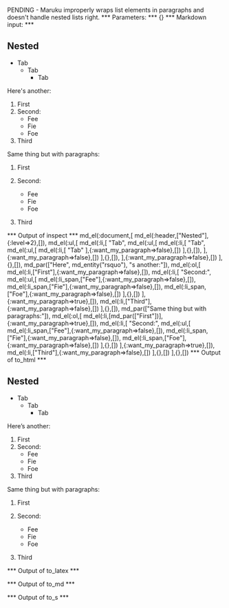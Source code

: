 PENDING - Maruku improperly wraps list elements in paragraphs and doesn't handle nested lists right.
*** Parameters: ***
{}
*** Markdown input: ***
## Nested

*	Tab
	*	Tab
		*	Tab

Here's another:

1. First
2. Second:
	* Fee
	* Fie
	* Foe
3. Third

Same thing but with paragraphs:

1. First

2. Second:
	* Fee
	* Fie
	* Foe

3. Third

*** Output of inspect ***
md_el(:document,[
 	md_el(:header,["Nested"],{:level=>2},[]),
 	md_el(:ul,[
    md_el(:li,[
      "Tab",
      md_el(:ul,[
        md_el(:li,[
          "Tab",
          md_el(:ul,[
            md_el(:li,[
              "Tab"
            ],{:want_my_paragraph=>false},[])
          ],{},[]),
        ],{:want_my_paragraph=>false},[])
      ],{},[]),
    ],{:want_my_paragraph=>false},[])
  ],{},[]),
 	md_par(["Here", md_entity("rsquo"), "s another:"]),
 	md_el(:ol,[
   	md_el(:li,["First"],{:want_my_paragraph=>false},[]),
   	md_el(:li,[
   	  "Second:",
   	  md_el(:ul,[
   	    md_el(:li_span,["Fee"],{:want_my_paragraph=>false},[]),
 	      md_el(:li_span,["Fie"],{:want_my_paragraph=>false},[]),
 	      md_el(:li_span,["Foe"],{:want_my_paragraph=>false},[])
      ],{},[])
    ],{:want_my_paragraph=>true},[]),
 	  md_el(:li,["Third"],{:want_my_paragraph=>false},[])
  ],{},[]),
 	md_par(["Same thing but with paragraphs:"]),
 	md_el(:ol,[
 	  md_el(:li,[md_par(["First"])],{:want_my_paragraph=>true},[]),
 	  md_el(:li,[
 	    "Second:",
 	    md_el(:ul,[
 	      md_el(:li_span,["Fee"],{:want_my_paragraph=>false},[]),
 	      md_el(:li_span,["Fie"],{:want_my_paragraph=>false},[]),
 	      md_el(:li_span,["Foe"],{:want_my_paragraph=>false},[])
      ],{},[])
      ],{:want_my_paragraph=>true},[]),
 	  md_el(:li,["Third"],{:want_my_paragraph=>false},[])
  ],{},[])
],{},[])
*** Output of to_html ***
<h2 id="nested_1">Nested</h2>

<ul>
<li>Tab
<ul>
<li>Tab
<ul>
<li>Tab</li>
</ul></li>
</ul></li>
</ul>

<p>Here&#8217;s another:</p>

<ol>
<li>First</li>
<li>Second:

<ul>
<li>Fee</li>
<li>Fie</li>
<li>Foe</li>
</ul></li>
<li>Third</li>
</ol>

<p>Same thing but with paragraphs:</p>

<ol>
<li><p>First</p></li>
<li><p>Second:</p>

<ul>
<li>Fee</li>
<li>Fie</li>
<li>Foe</li>
</ul></li>
<li><p>Third</p></li>
</ol>
*** Output of to_latex ***

*** Output of to_md ***

*** Output of to_s ***

